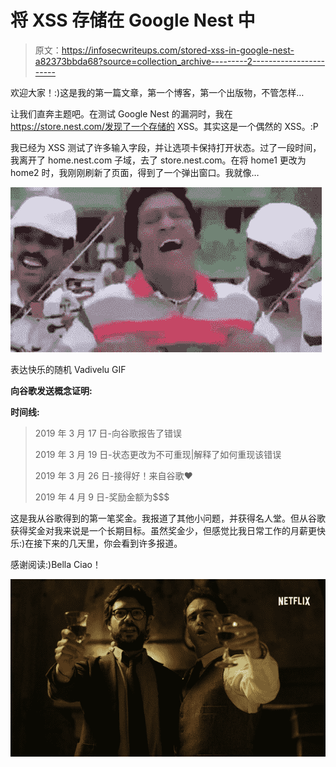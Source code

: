 # 将 XSS 存储在 Google Nest 中

> 原文：<https://infosecwriteups.com/stored-xss-in-google-nest-a82373bbda68?source=collection_archive---------2----------------------->

欢迎大家！:)这是我的第一篇文章，第一个博客，第一个出版物，不管怎样…

让我们直奔主题吧。在测试 Google Nest 的漏洞时，我在 https://store.nest.com/发现了一个存储的 XSS。其实这是一个偶然的 XSS。:P

我已经为 XSS 测试了许多输入字段，并让选项卡保持打开状态。过了一段时间，我离开了 home.nest.com 子域，去了 store.nest.com。在将 home1 更改为 home2 时，我刚刚刷新了页面，得到了一个弹出窗口。我就像…

![](img/66c431663ca65f0ec800ae148c30aafb.png)

表达快乐的随机 Vadivelu GIF

**向谷歌发送概念证明:**

**时间线:**

> 2019 年 3 月 17 日-向谷歌报告了错误
> 
> 2019 年 3 月 19 日-状态更改为不可重现|解释了如何重现该错误
> 
> 2019 年 3 月 26 日-接得好！来自谷歌❤
> 
> 2019 年 4 月 9 日-奖励金额为$$$

这是我从谷歌得到的第一笔奖金。我报道了其他小问题，并获得名人堂。但从谷歌获得奖金对我来说是一个长期目标。虽然奖金少，但感觉比我日常工作的月薪更快乐:)在接下来的几天里，你会看到许多报道。

感谢阅读:)Bella Ciao！

![](img/5bf18d82d16a7e8ab3c5a539e4f0e946.png)
